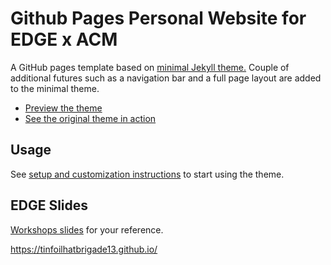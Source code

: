 # Github Pages Personal Website for EDGE x ACM 
A GitHub pages template based on [minimal Jekyll theme.](https://github.com/pages-themes/minimal)
Couple of additional futures such as a navigation bar and a full page layout are added to the minimal theme.

- [Preview the theme](https://kbsezginel.github.io/gh-pages-template/)
- [See the original theme in action](https://pages-themes.github.io/minimal/)

## Usage
See [setup and customization instructions](https://kbsezginel.github.io/gh-pages-template/setup) to start using the theme.


## EDGE Slides

[Workshops slides](https://docs.google.com/presentation/d/1ToS6iPzangpvVvmq7LQP90Cf1TqK6QwH6cugIhmD4uY/edit?usp=sharing) for your reference.

https://tinfoilhatbrigade13.github.io/